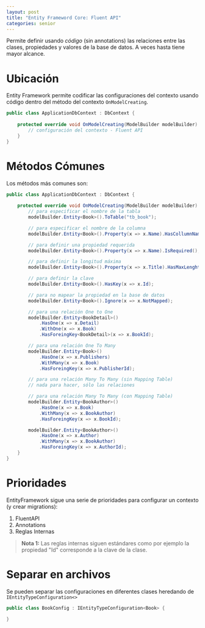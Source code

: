 ```yaml
---
layout: post
title: "Entity Frameword Core: Fluent API"
categories: senior
---
```


Permite definir usando *código* (sin annotations) las <!--more-->relaciones entre las clases, propiedades y valores de la base de datos. A veces hasta tiene mayor alcance.

# Ubicación

Entity Framework permite codificar las configuraciones del contexto usando código dentro del método del contexto `OnModelCreating`.
```csharp
public class ApplicationDbContext : DbContext {
    
    protected override void OnModelCreating(ModelBuilder modelBuilder) {
        // configuración del contexto - Fluent API
    }
}
```

# Métodos Cómunes
Los métodos más comunes son:
```csharp
public class ApplicationDbContext : DbContext {
    
    protected override void OnModelCreating(ModelBuilder modelBuilder) {
        // para especificar el nombre de la tabla
        modelBuilder.Entity<Book>().ToTable("tb_book"); 

        // para especificar el nombre de la columna
        modelBuilder.Entity<Book>().Property(x => x.Name).HasCollumnName("cl_name");

        // para definir una propiedad requerida
        modelBuilder.Entity<Book>().Property(x => x.Name).IsRequired(); 

        // para definir la longitud máxima
        modelBuilder.Entity<Book>().Property(x => x.Title).HasMaxLenght(50); 

        // para definir la clave
        modelBuilder.Entity<Book>().HasKey(x => x.Id);

        // para no mapear la propiedad en la base de datos
        modelBuilder.Entity<Book>().Ignore(x => x.NotMapped);

        // para una relación One to One
        modelBuilder.Entity<BookDetail>()
            .HasOne(x => x.Detail)
            .WithOne(x => x.Book)
            .HasForeingKey<BookDetail>(x => x.BookId);

        // para una relación One To Many
        modelBuilder.Entity<Book>()
            .HasOne(x => x.Publishers)
            .WithMany(x => x.Book)
            .HasForeingKey(x => x.PublisherId);

        // para una relación Many To Many (sin Mapping Table)
        // nada para hacer, sólo las relaciones

        // para una relación Many To Many (con Mapping Table)
        modelBuilder.Entity<BookAuthor>()
            .HasOne(x => x.Book)
            .WithMany(x => x.BookAuthor)
            .HasForeingKey(x => x.BookId);

        modelBuilder.Entity<BookAuthor>()
            .HasOne(x => x.Author)
            .WithMany(x => x.BookAuthor)
            .HasForeingKey(x => x.AuthorId);
    }
}
```

# Prioridades
EntityFramework sigue una serie de prioridades para configurar un contexto (y crear migrations):
1. FluentAPI
2. Annotations
3. Reglas Internas

> **Nota 1:** Las  reglas internas siguen estándares como por ejemplo la propiedad "Id" corresponde a la clave de la clase.

# Separar en archivos

Se pueden separar las configuraciones en diferentes clases heredando de `IEntityTypeConfiguration<>`
```csharp
public class BookConfig : IEntityTypeConfiguration<Book> {
    
}
```



